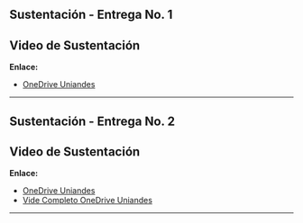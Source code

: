 ## Sustentación - Entrega No. 1

## Video de Sustentación
**Enlace:**
- [OneDrive Uniandes](https://uniandes-my.sharepoint.com/:v:/g/personal/f_parrav_uniandes_edu_co/ERFeXB6tz-tEumL6fWcdOfkBm2pVc_qBrpKU8aXaS7BZ2g)


---

## Sustentación - Entrega No. 2

## Video de Sustentación
**Enlace:**
- [OneDrive Uniandes]([https://uniandes-my.sharepoint.com/:v:/g/personal/f_parrav_uniandes_edu_co/ERFeXB6tz-tEumL6fWcdOfkBm2pVc_qBrpKU8aXaS7BZ2g](https://uniandes-my.sharepoint.com/:f:/g/personal/f_parrav_uniandes_edu_co/Er1Jdf-MuipNkUeHlLLB4jsBkqjWpJ__TxntqOvk08uDmQ))
- [Vide Completo OneDrive Uniandes]()

---
